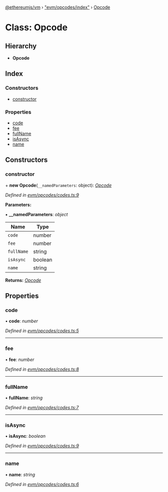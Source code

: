 [@ethereumjs/vm](../README.md) › ["evm/opcodes/index"](../modules/_evm_opcodes_index_.md) › [Opcode](_evm_opcodes_index_.opcode.md)

# Class: Opcode

## Hierarchy

* **Opcode**

## Index

### Constructors

* [constructor](_evm_opcodes_index_.opcode.md#constructor)

### Properties

* [code](_evm_opcodes_index_.opcode.md#code)
* [fee](_evm_opcodes_index_.opcode.md#fee)
* [fullName](_evm_opcodes_index_.opcode.md#fullname)
* [isAsync](_evm_opcodes_index_.opcode.md#isasync)
* [name](_evm_opcodes_index_.opcode.md#name)

## Constructors

###  constructor

\+ **new Opcode**(`__namedParameters`: object): *[Opcode](_evm_opcodes_index_.opcode.md)*

*Defined in [evm/opcodes/codes.ts:9](https://github.com/ethereumjs/ethereumjs-vm/blob/master/packages/vm/lib/evm/opcodes/codes.ts#L9)*

**Parameters:**

▪ **__namedParameters**: *object*

Name | Type |
------ | ------ |
`code` | number |
`fee` | number |
`fullName` | string |
`isAsync` | boolean |
`name` | string |

**Returns:** *[Opcode](_evm_opcodes_index_.opcode.md)*

## Properties

###  code

• **code**: *number*

*Defined in [evm/opcodes/codes.ts:5](https://github.com/ethereumjs/ethereumjs-vm/blob/master/packages/vm/lib/evm/opcodes/codes.ts#L5)*

___

###  fee

• **fee**: *number*

*Defined in [evm/opcodes/codes.ts:8](https://github.com/ethereumjs/ethereumjs-vm/blob/master/packages/vm/lib/evm/opcodes/codes.ts#L8)*

___

###  fullName

• **fullName**: *string*

*Defined in [evm/opcodes/codes.ts:7](https://github.com/ethereumjs/ethereumjs-vm/blob/master/packages/vm/lib/evm/opcodes/codes.ts#L7)*

___

###  isAsync

• **isAsync**: *boolean*

*Defined in [evm/opcodes/codes.ts:9](https://github.com/ethereumjs/ethereumjs-vm/blob/master/packages/vm/lib/evm/opcodes/codes.ts#L9)*

___

###  name

• **name**: *string*

*Defined in [evm/opcodes/codes.ts:6](https://github.com/ethereumjs/ethereumjs-vm/blob/master/packages/vm/lib/evm/opcodes/codes.ts#L6)*
